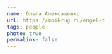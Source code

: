 ```yaml
---
name: Ольга Алексашенко
url: https://moikrug.ru/engel-t
tags: people
photo: true
permalink: false
---
```

